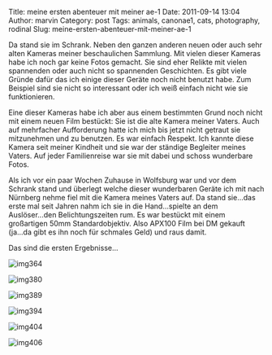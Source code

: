 Title: meine ersten abenteuer mit meiner ae-1
Date: 2011-09-14 13:04
Author: marvin
Category: post
Tags: animals, canonae1, cats, photography, rodinal
Slug: meine-ersten-abenteuer-mit-meiner-ae-1

Da stand sie im Schrank. Neben den ganzen anderen neuen oder auch sehr
alten Kameras meiner beschaulichen Sammlung. Mit vielen dieser Kameras
habe ich noch gar keine Fotos gemacht. Sie sind eher Relikte mit vielen
spannenden oder auch nicht so spannenden Geschichten. Es gibt viele
Gründe dafür das ich einige dieser Geräte noch nicht benutzt habe. Zum
Beispiel sind sie nicht so interessant oder ich weiß einfach nicht wie
sie funktionieren.

Eine dieser Kameras habe ich aber aus einem bestimmten Grund noch nicht
mit einem neuen Film bestückt: Sie ist die alte Kamera meiner Vaters.
Auch auf mehrfacher Aufforderung hatte ich mich bis jetzt nicht getraut
sie mitzunehmen und zu benutzen. Es war einfach Respekt. Ich kannte
diese Kamera seit meiner Kindheit und sie war der ständige Begleiter
meines Vaters. Auf jeder Familienreise war sie mit dabei und schoss
wunderbare Fotos.

Als ich vor ein paar Wochen Zuhause in Wolfsburg war und vor dem Schrank
stand und überlegt welche dieser wunderbaren Geräte ich mit nach
Nürnberg nehme fiel mit die Kamera meines Vaters auf. Da stand sie...das
erste mal seit Jahren nahm ich sie in die Hand...spielte an dem
Auslöser...den Belichtungszeiten rum. Es war bestückt mit einem
großartigen 50mm Standardobjektiv. Also APX100 Film bei DM gekauft
(ja...da gibt es ihn noch für schmales Geld) und raus damit.

Das sind die ersten Ergebnisse...

![img364]({filename}/images/6146528773_33499dc51d_b.jpg)

![img380]({filename}/images/6146530349_8547eb09e6_b.jpg)

![img389]({filename}/images/6147080826_c4c77e7e6d_b.jpg)

![img394]({filename}/images/6146533011_55c7a013c5_b.jpg)

![img404]({filename}/images/6147083578_5f1a6289fc_b.jpg)

![img406]({filename}/images/6146536411_4ed8343635_b.jpg)


